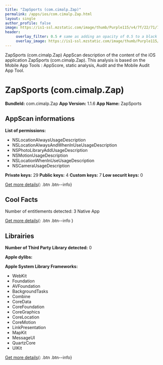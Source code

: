 ```yaml
---
title: "ZapSports (com.cimalp.Zap)"
permalink: /apps/ios/com.cimalp.Zap.html
layout: single
author_profile: false
image: https://is1-ssl.mzstatic.com/image/thumb/Purple115/v4/7f/22/71/7f227101-5e4d-bf04-6525-04af75ad04d8/AppIcon-1x_U007emarketing-0-5-0-85-220.jpeg/512x512bb.jpg
header: 
     overlay_filter: 0.5 # same as adding an opacity of 0.5 to a black background
     overlay_image: https://is1-ssl.mzstatic.com/image/thumb/Purple115/v4/7f/22/71/7f227101-5e4d-bf04-6525-04af75ad04d8/AppIcon-1x_U007emarketing-0-5-0-85-220.jpeg/512x512bb.jpg
---
```

ZapSports (com.cimalp.Zap) AppScan description of the content of the iOS application ZapSports (com.cimalp.Zap). This analysis is based on the Mobile App Tools : AppScore, static analysis, Audit and the Mobile Audit App Tool.

# ZapSports (com.cimalp.Zap)

**BundleId:** com.cimalp.Zap
**App Version:** 1.1.6
**App Name:** ZapSports


## AppScan informations 

**List of permissions:** 
- NSLocationAlwaysUsageDescription
- NSLocationAlwaysAndWhenInUseUsageDescription
- NSPhotoLibraryAddUsageDescription
- NSMotionUsageDescription
- NSLocationWhenInUseUsageDescription
- NSCameraUsageDescription
  
  
**Private keys:** 29
**Public keys:** 4
**Custom keys:** 7
**Low securit keys:** 0
  
[Get more details](/pricing.html){: .btn .btn--info}

## Cool Facts

Number of entitlements detected: 3
Native App
  
[Get more details](/pricing.html){: .btn .btn--info }

## Librairies 
**Number of Third Party Library detected:** 0


**Apple dylibs:**


**Apple System Library Frameworks:**
- WebKit
- Foundation
- AVFoundation
- BackgroundTasks
- Combine
- CoreData
- CoreFoundation
- CoreGraphics
- CoreLocation
- CoreMotion
- LinkPresentation
- MapKit
- MessageUI
- QuartzCore
- UIKit


  
[Get more details](/pricing.html){: .btn .btn--info}


